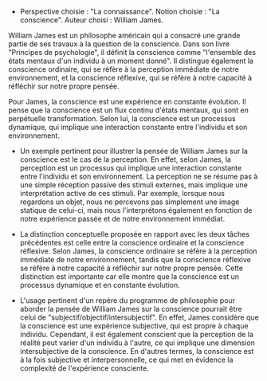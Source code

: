 - Perspective choisie : "La connaissance".
Notion choisie : "La conscience".
Auteur choisi : William James.

William James est un philosophe américain qui a consacré une grande partie de ses travaux à la question de la conscience. Dans son livre "Principes de psychologie", il définit la conscience comme "l'ensemble des états mentaux d'un individu à un moment donné". Il distingue également la conscience ordinaire, qui se réfère à la perception immédiate de notre environnement, et la conscience réflexive, qui se réfère à notre capacité à réfléchir sur notre propre pensée.

Pour James, la conscience est une expérience en constante évolution. Il pense que la conscience est un flux continu d'états mentaux, qui sont en perpétuelle transformation. Selon lui, la conscience est un processus dynamique, qui implique une interaction constante entre l'individu et son environnement.

- Un exemple pertinent pour illustrer la pensée de William James sur la conscience est le cas de la perception. En effet, selon James, la perception est un processus qui implique une interaction constante entre l'individu et son environnement. La perception ne se résume pas à une simple réception passive des stimuli externes, mais implique une interprétation active de ces stimuli. Par exemple, lorsque nous regardons un objet, nous ne percevons pas simplement une image statique de celui-ci, mais nous l'interprétons également en fonction de notre expérience passée et de notre environnement immédiat.

- La distinction conceptuelle proposée en rapport avec les deux tâches précédentes est celle entre la conscience ordinaire et la conscience réflexive. Selon James, la conscience ordinaire se réfère à la perception immédiate de notre environnement, tandis que la conscience réflexive se réfère à notre capacité à réfléchir sur notre propre pensée. Cette distinction est importante car elle montre que la conscience est un processus dynamique et en constante évolution.

- L'usage pertinent d'un repère du programme de philosophie pour aborder la pensée de William James sur la conscience pourrait être celui de "subjectif/objectif/intersubjectif". En effet, James considère que la conscience est une expérience subjective, qui est propre à chaque individu. Cependant, il est également conscient que la perception de la réalité peut varier d'un individu à l'autre, ce qui implique une dimension intersubjective de la conscience. En d'autres termes, la conscience est à la fois subjective et interpersonnelle, ce qui met en évidence la complexité de l'expérience consciente.
